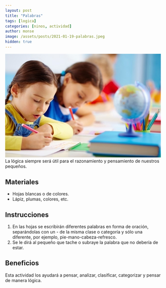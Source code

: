 ```yaml
---
layout: post
title: "Palabras"
tags: [logica]
categories: [ninos, actividad]
author: monse
image: /assets/posts/2021-01-19-palabras.jpeg
hidden: true
---
```

![Actividad de palabras](/assets/posts/2021-01-19-palabras.jpeg)<br/> 
La lógica siempre será útil para el razonamiento y pensamiento de nuestros pequeños.

## Materiales 
- Hojas blancas o de colores.
- Lápiz, plumas, colores, etc.   

## Instrucciones 
1. En las hojas se escribirán diferentes palabras en forma de oración, separándolas con un - de la misma clase o categoría y sólo una diferente, por ejemplo, pie-mano-cabeza-refresco.
2. Se le dirá al pequeño que tache o subraye la palabra que no debería de estar. 

## Beneficios 
Esta actividad los ayudará a pensar, analizar, clasificar, categorizar y pensar de manera lógica.   